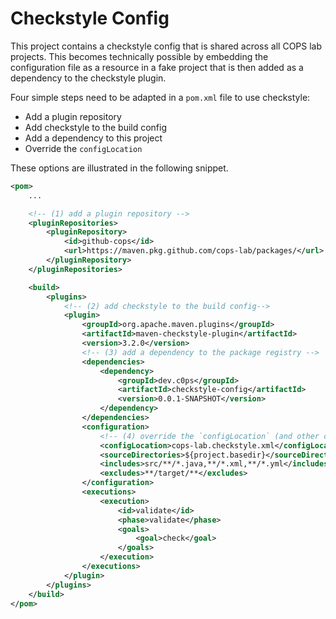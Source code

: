 # Checkstyle Config

This project contains a checkstyle config that is shared across all COPS lab projects. This becomes technically possible by embedding the configuration file as a resource in a fake project that is then added as a dependency to the checkstyle plugin.

Four simple steps need to be adapted in a `pom.xml` file to use checkstyle:

- Add a plugin repository
- Add checkstyle to the build config
- Add a dependency to this project
- Override the `configLocation`

These options are illustrated in the following snippet.

```xml
<pom>
    ...

    <!-- (1) add a plugin repository -->
    <pluginRepositories>
        <pluginRepository>
            <id>github-cops</id>
            <url>https://maven.pkg.github.com/cops-lab/packages/</url>
        </pluginRepository>
    </pluginRepositories>

    <build>
        <plugins>
            <!-- (2) add checkstyle to the build config-->
            <plugin>
                <groupId>org.apache.maven.plugins</groupId>
                <artifactId>maven-checkstyle-plugin</artifactId>
                <version>3.2.0</version>
                <!-- (3) add a dependency to the package registry -->
                <dependencies>
                    <dependency>
                        <groupId>dev.c0ps</groupId>
                        <artifactId>checkstyle-config</artifactId>
                        <version>0.0.1-SNAPSHOT</version>
                    </dependency>
                </dependencies>
                <configuration>
                    <!-- (4) override the `configLocation` (and other options) -->
                    <configLocation>cops-lab.checkstyle.xml</configLocation>
                    <sourceDirectories>${project.basedir}</sourceDirectories>
                    <includes>src/**/*.java,**/*.xml,**/*.yml</includes>
                    <excludes>**/target/**</excludes>
                </configuration>
                <executions>
                    <execution>
                        <id>validate</id>
                        <phase>validate</phase>
                        <goals>
                            <goal>check</goal>
                        </goals>
                    </execution>
                </executions>
            </plugin>
        </plugins>
    </build>
</pom>
```
